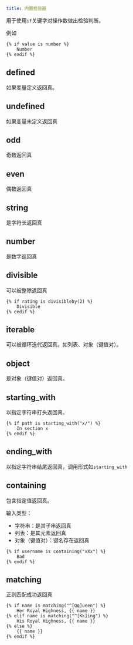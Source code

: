 ```yaml
title: 内置检验器
```


用于使用`if`关键字对操作数做出检验判断。

例如

```jinja2
{% if value is number %}
    Number
{% endif %}
```

## defined

如果变量定义返回真。

## undefined

如果变量未定义返回真

## odd

奇数返回真

## even

偶数返回真

## string

是字符长返回真

## number

是数字返回真

## divisible

可以被整除返回真

```jinja2
{% if rating is divisibleby(2) %}
    Divisible
{% endif %}
```

## iterable

可以被循环迭代返回真。如列表、对象（键值对）。

## object

是对象（键值对）返回真。

## starting_with

以指定字符串打头返回真。

```jinja2
{% if path is starting_with("x/") %}
    In section x
{% endif %}
```

## ending_with

以指定字符串结尾返回真，调用形式如`starting_with`

## containing

包含指定值返回真。

输入类型：

* 字符串：是其子串返回真
* 列表：是其元素返回真
* 对象（键值对）：键名存在返回真

```jinja2
{% if username is containing("xXx") %}
    Bad
{% endif %}
```

## matching

正则匹配成功返回真

```jinja2
{% if name is matching("^[Qq]ueen") %}
    Her Royal Highness, {{ name }}
{% elif name is matching("^[Kk]ing") %}
    His Royal Highness, {{ name }}
{% else %}
    {{ name }}
{% endif %}
```


